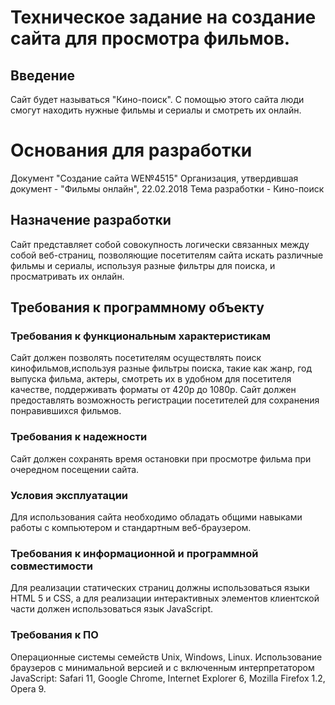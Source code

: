 # Техническое задание на создание сайта для просмотра фильмов.
## Введение
Сайт будет называться "Кино-поиск". С помощью этого сайта люди смогут находить нужные фильмы и сериалы и смотреть их онлайн.
# Основания для разработки
Документ "Создание сайта WE№4515"
Организация, утвердившая документ - "Фильмы онлайн", 22.02.2018
Тема разработки - Кино-поиск
## Назначение разработки
Сайт представляет собой совокупность логически связанных между собой веб-страниц, позволяющие посетителям сайта искать различные фильмы и сериалы, используя разные фильтры для поиска, и просматривать их онлайн.
## Требования к программному объекту
### Требования к функциональным характеристикам
Сайт должен позволять посетителям осуществлять поиск кинофильмов,используя разные фильтры поиска, такие как жанр, год выпуска фильма, актеры, смотреть их в удобном для посетителя качестве, поддерживать форматы от 420р до 1080р. Сайт должен предоставлять возможность регистрации посетителей для сохранения понравившихся фильмов.
### Требования к надежности
Сайт должен сохранять время остановки при просмотре фильма при очередном посещении сайта.
### Условия эксплуатации
Для использования сайта необходимо обладать общими навыками работы с компьютером и стандартным веб-браузером.
### Требования к информационной и программной совместимости
Для реализации статических страниц должны использоваться языки HTML 5 и CSS, а для реализации интерактивных элементов клиентской части должен использоваться язык JavaScript.
### Требования к ПО
Операционные системы семейств Unix, Windows, Linux. Использование браузеров с минимальной версией и с включенным интерпретатором JavaScript: Safari 11, Google Chrome, Internet Explorer 6, Mozilla Firefox 1.2, Opera 9.
